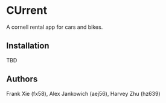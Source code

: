 # CUrrent

A cornell rental app for cars and bikes.

## Installation

TBD

## Authors

Frank Xie (fx58), Alex Jankowich (aej56), Harvey Zhu (hz639)
